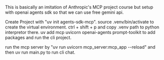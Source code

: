 This is basically an imitation of Anthropic's MCP project course but setup with 
openai agents sdk so that we can use free gemini api.

Create Project with "uv init agents-sdk-mcp".
source .venv/bin/activate to create the virtual environment.
ctrl + shift + p and copy .venv path to python interpretor there.
uv add mcp uvicorn openai-agents prompt-toolkit to add packages and run the cli project.

run the mcp server by "uv run uvicorn mcp_server:mcp_app --reload" and then 
uv run main.py to run cli chat.